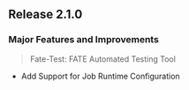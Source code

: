 ## Release 2.1.0
### Major Features and Improvements
> Fate-Test: FATE Automated Testing Tool
* Add Support for Job Runtime Configuration
